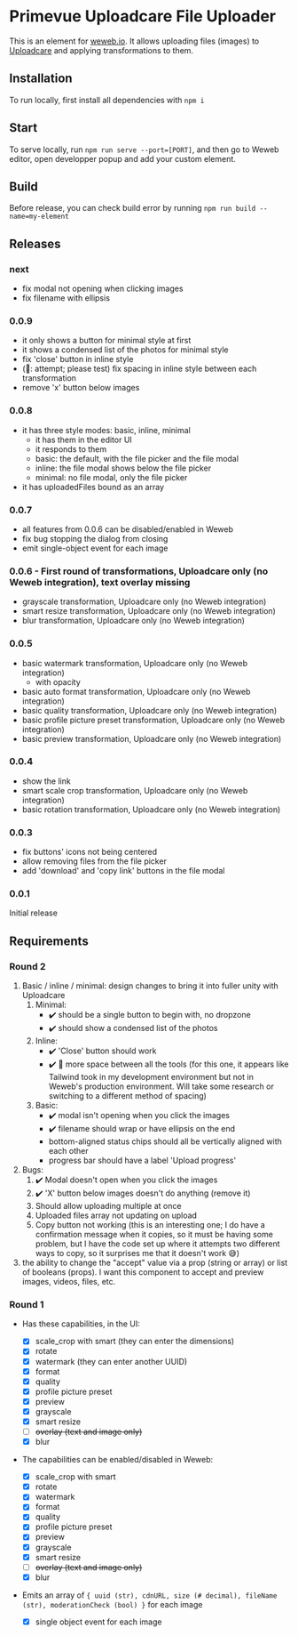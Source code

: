 # Primevue Uploadcare File Uploader

This is an element for [weweb.io](https://www.weweb.io/). It allows uploading files (images) to [Uploadcare](https://uploadcare.com/) and applying transformations to them.

## Installation

To run locally, first install all dependencies with `npm i`

## Start

To serve locally, run `npm run serve --port=[PORT]`, and then go to Weweb editor, open developper popup and add your custom element.

## Build

Before release, you can check build error by running `npm run build --name=my-element`

## Releases

### next

- fix modal not opening when clicking images
- fix filename with ellipsis

### 0.0.9

- it only shows a button for minimal style at first
- it shows a condensed list of the photos for minimal style
- fix 'close' button in inline style
- (📐: attempt; please test) fix spacing in inline style between each transformation
- remove 'x' button below images

### 0.0.8

- it has three style modes: basic, inline, minimal
  - it has them in the editor UI
  - it responds to them
  - basic: the default, with the file picker and the file modal
  - inline: the file modal shows below the file picker
  - minimal: no file modal, only the file picker
- it has uploadedFiles bound as an array

### 0.0.7

- all features from 0.0.6 can be disabled/enabled in Weweb
- fix bug stopping the dialog from closing
- emit single-object event for each image

### 0.0.6 - First round of transformations, Uploadcare only (no Weweb integration), text overlay missing

- grayscale transformation, Uploadcare only (no Weweb integration)
- smart resize transformation, Uploadcare only (no Weweb integration)
- blur transformation, Uploadcare only (no Weweb integration)

### 0.0.5

- basic watermark transformation, Uploadcare only (no Weweb integration)
  - with opacity
- basic auto format transformation, Uploadcare only (no Weweb integration)
- basic quality transformation, Uploadcare only (no Weweb integration)
- basic profile picture preset transformation, Uploadcare only (no Weweb integration)
- basic preview transformation, Uploadcare only (no Weweb integration)

### 0.0.4

- show the link
- smart scale crop transformation, Uploadcare only (no Weweb integration)
- basic rotation transformation, Uploadcare only (no Weweb integration)

### 0.0.3

- fix buttons' icons not being centered
- allow removing files from the file picker
- add 'download' and 'copy link' buttons in the file modal

### 0.0.1

Initial release

## Requirements

### Round 2

1. Basic / inline / minimal: design changes to bring it into fuller unity with Uploadcare
   1. Minimal:
      - ✔️ should be a single button to begin with, no dropzone
      - ✔️ should show a condensed list of the photos
   2. Inline:
      - ✔️ 'Close' button should work
      - ✔️ 📐 more space between all the tools (for this one, it appears like Tailwind took in my development environment but not in Weweb's production environment. Will take some research or switching to a different method of spacing)
   3. Basic:
      - ✔️ modal isn't opening when you click the images
      - ✔️ filename should wrap or have ellipsis on the end
      - bottom-aligned status chips should all be vertically aligned with each other
      - progress bar should have a label 'Upload progress'
2. Bugs:
   1. ✔️ Modal doesn't open when you click the images
   2. ✔️ 'X' button below images doesn't do anything (remove it)
   3. Should allow uploading multiple at once
   4. Uploaded files array not updating on upload
   5. Copy button not working (this is an interesting one; I do have a confirmation message when it copies, so it must be having some problem, but I have the code set up where it attempts two different ways to copy, so it surprises me that it doesn't work 😅)
3. the ability to change the "accept" value via a prop (string or array) or list of booleans (props). I want this component to accept and preview images, videos, files, etc.

### Round 1

- Has these capabilities, in the UI:

  - [x] scale_crop with smart (they can enter the dimensions)
  - [x] rotate
  - [x] watermark (they can enter another UUID)
  - [x] format
  - [x] quality
  - [x] profile picture preset
  - [x] preview
  - [x] grayscale
  - [x] smart resize
  - [ ] ~~overlay (text and image only)~~
  - [x] blur

- The capabilities can be enabled/disabled in Weweb:

  - [x] scale_crop with smart
  - [x] rotate
  - [x] watermark
  - [x] format
  - [x] quality
  - [x] profile picture preset
  - [x] preview
  - [x] grayscale
  - [x] smart resize
  - [ ] ~~overlay (text and image only)~~
  - [x] blur

- Emits an array of `{ uuid (str), cdnURL, size (# decimal), fileName (str), moderationCheck (bool) }` for each image
  - [x] single object event for each image
